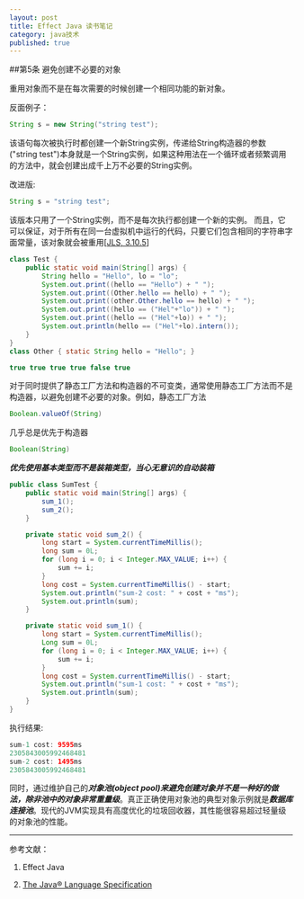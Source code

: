 ```yaml
---
layout: post
title: Effect Java 读书笔记
category: java技术
published: true
---
```



##第5条 避免创建不必要的对象

重用对象而不是在每次需要的时候创建一个相同功能的新对象。

反面例子：

```java
String s = new String("string test");

```

该语句每次被执行时都创建一个新String实例，传递给String构造器的参数("string test")本身就是一个String实例，如果这种用法在一个循环或者频繁调用的方法中，就会创建出成千上万不必要的String实例。

改进版:

```java
String s = "string test";
```

该版本只用了一个String实例，而不是每次执行都创建一个新的实例。 而且，它可以保证，对于所有在同一台虚拟机中运行的代码，只要它们包含相同的字符串字面常量，该对象就会被重用[[JLS, 3.10.5](http://docs.oracle.com/javase/specs/jls/se7/html/jls-3.html#jls-3.10.5)]

```java
class Test {
    public static void main(String[] args) {
        String hello = "Hello", lo = "lo";
        System.out.print((hello == "Hello") + " ");
        System.out.print((Other.hello == hello) + " ");
        System.out.print((other.Other.hello == hello) + " ");
        System.out.print((hello == ("Hel"+"lo")) + " ");
        System.out.print((hello == ("Hel"+lo)) + " ");
        System.out.println(hello == ("Hel"+lo).intern());
    }
}
class Other { static String hello = "Hello"; }
```

```java
true true true true false true
```

对于同时提供了静态工厂方法和构造器的不可变类，通常使用静态工厂方法而不是构造器，以避免创建不必要的对象。例如，静态工厂方法

```java
Boolean.valueOf(String)
```

几乎总是优先于构造器

```java
Boolean(String)
```

***优先使用基本类型而不是装箱类型，当心无意识的自动装箱***

```java
public class SumTest {
    public static void main(String[] args) {
        sum_1();
        sum_2();
    }

    private static void sum_2() {
        long start = System.currentTimeMillis();
        long sum = 0L;
        for (long i = 0; i < Integer.MAX_VALUE; i++) {
            sum += i;
        }
        long cost = System.currentTimeMillis() - start;
        System.out.println("sum-2 cost: " + cost + "ms");
        System.out.println(sum);
    }

    private static void sum_1() {
        long start = System.currentTimeMillis();
        Long sum = 0L;
        for (long i = 0; i < Integer.MAX_VALUE; i++) {
            sum += i;
        }
        long cost = System.currentTimeMillis() - start;
        System.out.println("sum-1 cost: " + cost + "ms");
        System.out.println(sum);
    }
}
```

执行结果:

```java
sum-1 cost: 9595ms
2305843005992468481
sum-2 cost: 1495ms
2305843005992468481
```

同时，通过维护自己的***对象池(object pool)***来避免创建对象并不是一种好的做法，除非池中的***对象非常重量级***。真正正确使用对象池的典型对象示例就是***数据库连接池***。现代的JVM实现具有高度优化的垃圾回收器，其性能很容易超过轻量级的对象池的性能。



***

参考文献：

1. Effect Java

2. [The Java® Language Specification](http://docs.oracle.com/javase/specs/jls/se7/html/)


